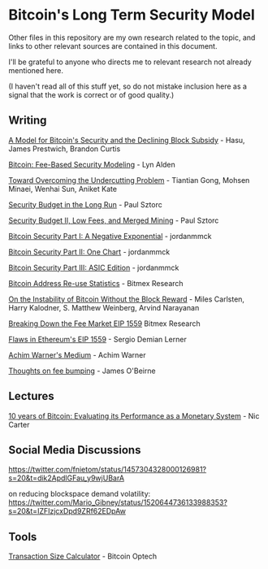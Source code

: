 # Bitcoin's Long Term Security Model

Other files in this repository are my own research related to the topic, and links to other relevant sources are contained in this document.

I'll be grateful to anyone who directs me to relevant research not already mentioned here.

(I haven't read all of this stuff yet, so do not mistake inclusion here as a signal that the work is correct or of good quality.)


## Writing

[A Model for Bitcoin's Security and the Declining Block Subsidy](https://uncommoncore.co/wp-content/uploads/2019/10/A-model-for-Bitcoins-security-and-the-declining-block-subsidy-v1.06.pdf) - Hasu, James Prestwich, Brandon Curtis

[Bitcoin: Fee-Based Security Modeling](https://www.lynalden.com/bitcoin-security-modeling/) - Lyn Alden

[Toward Overcoming the Undercutting Problem](https://arxiv.org/abs/2007.11480) - Tiantian Gong, Mohsen Minaei, Wenhai Sun, Aniket Kate

[Security Budget in the Long Run](https://www.truthcoin.info/blog/security-budget/) - Paul Sztorc

[Security Budget II, Low Fees, and Merged Mining](https://www.truthcoin.info/blog/security-budget-ii-mm/) - Paul Sztorc

[Bitcoin Security Part I: A Negative Exponential](https://www.jordanmmck.com/crypto/bitcoin-security) - jordanmmck

[Bitcoin Security Part II: One Chart](https://www.jordanmmck.com/crypto/bitcoin-chart) - jordanmmck

[Bitcoin Security Part III: ASIC Edition](https://www.jordanmmck.com/crypto/bitcoin-asic) - jordanmmck

[Bitcoin Address Re-use Statistics](https://blog.bitmex.com/bitcoin-address-re-use-statistics/) - Bitmex Research

[On the Instability of Bitcoin Without the Block Reward](https://www.cs.princeton.edu/~arvindn/publications/mining_CCS.pdf) - Miles Carlsten, Harry Kalodner, S. Matthew Weinberg, Arvind Narayanan

[Breaking Down the Fee Market EIP 1559](https://blog.bitmex.com/breaking-down-the-fee-market-eip-1559/) Bitmex Research

[Flaws in Ethereum's EIP 1559](https://medium.com/iovlabs-innovation-stories/flaws-in-ethereums-eip-1559-c0f91838ce23) - Sergio Demian Lerner

[Achim Warner's Medium](https://achimwarner.medium.com/) - Achim Warner

[Thoughts on fee bumping](https://lists.linuxfoundation.org/pipermail/bitcoin-dev/2022-February/019879.html) - James O'Beirne


## Lectures

[10 years of Bitcoin: Evaluating its Performance as a Monetary System](https://youtu.be/AyOyNF-bCkA) - Nic Carter


## Social Media Discussions

https://twitter.com/fnietom/status/1457304328000126981?s=20&t=dik2ApdlGFau_y9wjUBarA

on reducing blockspace demand volatility: https://twitter.com/Mario_Gibney/status/1520644736133988353?s=20&t=IZFIzjcxDpd9ZRf62EDpAw


## Tools

[Transaction Size Calculator](https://bitcoinops.org/en/tools/calc-size/) - Bitcoin Optech

